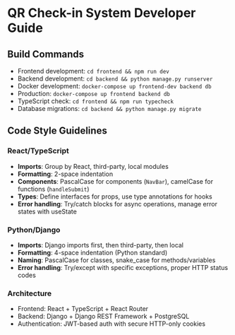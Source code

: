 # QR Check-in System Developer Guide

## Build Commands
- Frontend development: `cd frontend && npm run dev`
- Backend development: `cd backend && python manage.py runserver`
- Docker development: `docker-compose up frontend-dev backend db`
- Production: `docker-compose up frontend backend db`
- TypeScript check: `cd frontend && npm run typecheck`
- Database migrations: `cd backend && python manage.py migrate`

## Code Style Guidelines

### React/TypeScript
- **Imports**: Group by React, third-party, local modules
- **Formatting**: 2-space indentation
- **Components**: PascalCase for components (`NavBar`), camelCase for functions (`handleSubmit`)
- **Types**: Define interfaces for props, use type annotations for hooks
- **Error handling**: Try/catch blocks for async operations, manage error states with useState

### Python/Django
- **Imports**: Django imports first, then third-party, then local
- **Formatting**: 4-space indentation (Python standard)
- **Naming**: PascalCase for classes, snake_case for methods/variables
- **Error handling**: Try/except with specific exceptions, proper HTTP status codes

### Architecture
- Frontend: React + TypeScript + React Router
- Backend: Django + Django REST Framework + PostgreSQL
- Authentication: JWT-based auth with secure HTTP-only cookies